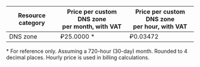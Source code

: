 | Resource category | Price per custom DNS zone<br>per month, with VAT | Price per custom DNS zone<br>per hour, with VAT |
|-------------------|-----------------------|-----------------------|
| DNS zone | ₽25.0000 \* | ₽0.03472 |
\* For reference only. Assuming a 720-hour (30-day) month. Rounded to 4 decimal places. Hourly price is used in billing calculations.